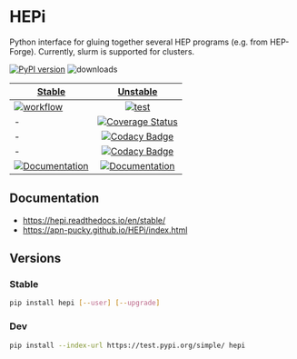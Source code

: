 # HEPi

Python interface for gluing together several HEP programs (e.g. from HEP-Forge).
Currently, slurm is supported for clusters.

[![PyPI version][pypi image]][pypi link] ![downloads](https://img.shields.io/pypi/dm/hepi.svg) 

| [Stable][doc stable]        | [Unstable][doc test]           |
| ------------- |:-------------:|
| [![workflow][a s image]][a s link]      | [![test][a t image]][a t link]     |
| - | [![Coverage Status][c t i]][c t l] |
| -      |[![Codacy Badge][codacy cover image]][codacy cover link] | 
| -     |[![Codacy Badge][codacy quality image]][codacy quality link] | 
| [![Documentation][rtd s i]][rtd s l] | [![Documentation][rtd t i]][rtd t l]  | 

## Documentation

-   <https://hepi.readthedocs.io/en/stable/>
-   <https://apn-pucky.github.io/HEPi/index.html>

## Versions

### Stable

```sh
pip install hepi [--user] [--upgrade]
```

### Dev

```sh
pip install --index-url https://test.pypi.org/simple/ hepi
```

[doc stable]: https://apn-pucky.github.io/HEPi/index.html
[doc test]: https://apn-pucky.github.io/HEPi/test/index.html

[pypi image]: https://badge.fury.io/py/hepi.svg
[pypi link]: https://pypi.org/project/hepi/

[a s image]: https://github.com/APN-Pucky/HEPi/actions/workflows/stable.yml/badge.svg
[a s link]: https://github.com/APN-Pucky/HEPi/actions/workflows/stable.yml
[a t link]: https://github.com/APN-Pucky/HEPi/actions/workflows/unstable.yml
[a t image]: https://github.com/APN-Pucky/HEPi/actions/workflows/unstable.yml/badge.svg

[codacy quality image]: https://app.codacy.com/project/badge/Grade/ef07b792a0f84f2eb1d7ebe07ae9e639
[codacy quality link]: https://www.codacy.com/gh/APN-Pucky/HEPi/dashboard?utm_source=github.com&amp;utm_medium=referral&amp;utm_content=APN-Pucky/HEPi&amp;utm_campaign=Badge_Grade
[codacy cover image]: https://app.codacy.com/project/badge/Coverage/ef07b792a0f84f2eb1d7ebe07ae9e639
[codacy cover link]: https://www.codacy.com/gh/APN-Pucky/HEPi/dashboard?utm_source=github.com&utm_medium=referral&utm_content=APN-Pucky/HEPi&utm_campaign=Badge_Coverage

[c s i]: https://coveralls.io/repos/github/APN-Pucky/HEPi/badge.svg?branch=stable
[c s l]: https://coveralls.io/github/APN-Pucky/HEPi?branch=stable
[c t l]: https://coveralls.io/github/APN-Pucky/HEPi?branch=master
[c t i]: https://coveralls.io/repos/github/APN-Pucky/HEPi/badge.svg?branch=master

[rtd s i]: https://readthedocs.org/projects/hepi/badge/?version=stable
[rtd s l]: https://hepi.readthedocs.io/en/stable/?badge=stable
[rtd t i]: https://readthedocs.org/projects/hepi/badge/?version=latest
[rtd t l]: https://hepi.readthedocs.io/en/latest/?badge=latest
